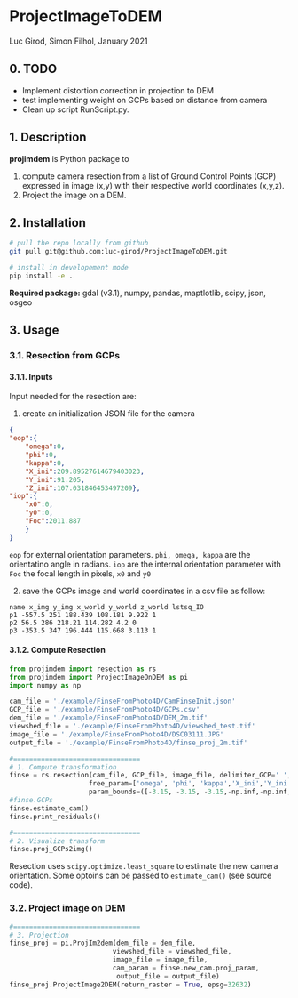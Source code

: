 # ProjectImageToDEM
Luc Girod, Simon Filhol, January 2021

## 0. TODO
- Implement distortion correction in projection to DEM
- test implementing weight on GCPs based on distance from camera
- Clean up script RunScript.py. 

## 1. Description

**projimdem** is Python package to 

1. compute camera resection from a list of Ground Control Points (GCP) expressed in image (x,y) with their respective world coordinates (x,y,z). 
2. Project the image on a DEM.

## 

## 2. Installation
```sh
# pull the repo locally from github
git pull git@github.com:luc-girod/ProjectImageToDEM.git

# install in developement mode
pip install -e .
```
**Required package:** gdal (v3.1), numpy, pandas, maptlotlib, scipy, json, osgeo
## 3. Usage
### 3.1. Resection from GCPs

#### 3.1.1. Inputs

Input needed for the resection are: 
1. create an initialization JSON file for the camera 

```json
{
"eop":{
    "omega":0,
    "phi":0,
    "kappa":0,
    "X_ini":209.89527614679403023,
    "Y_ini":91.205,
    "Z_ini":107.031846453497209},
"iop":{
    "x0":0,
    "y0":0,
    "Foc":2011.887
    }   
}
```
`eop` for external orientation parameters. `phi, omega, kappa` are the orientatino angle in radians. `iop` are the internal orientation parameter with `Foc` the focal length in pixels, `x0` and `y0` 

2. save the GCPs image and world coordinates in a csv file as follow:
```csv
name x_img y_img x_world y_world z_world lstsq_IO
p1 -557.5 251 188.439 108.181 9.922 1
p2 56.5 286 218.21 114.282 4.2 0
p3 -353.5 347 196.444 115.668 3.113 1
```
#### 3.1.2. Compute Resection

```python
from projimdem import resection as rs
from projimdem import ProjectImageOnDEM as pi
import numpy as np

cam_file = './example/FinseFromPhoto4D/CamFinseInit.json'
GCP_file = './example/FinseFromPhoto4D/GCPs.csv'
dem_file = './example/FinseFromPhoto4D/DEM_2m.tif'
viewshed_file = './example/FinseFromPhoto4D/viewshed_test.tif'
image_file = './example/FinseFromPhoto4D/DSC03111.JPG'
output_file = './example/FinseFromPhoto4D/finse_proj_2m.tif'

#================================
# 1. Compute transformation
finse = rs.resection(cam_file, GCP_file, image_file, delimiter_GCP=' ',
                    free_param=['omega', 'phi', 'kappa','X_ini','Y_ini','Z_ini', 'Foc'],
                    param_bounds=([-3.15, -3.15, -3.15,-np.inf,-np.inf,-np.inf,4000], [3.15,3.15,3.15,np.inf,np.inf,np.inf,6000]))
#finse.GCPs
finse.estimate_cam()
finse.print_residuals()

#================================
# 2. Visualize transform
finse.proj_GCPs2img()
```

Resection uses `scipy.optimize.least_square` to estimate the new camera orientation. Some optoins can be passed to `estimate_cam()` (see source code).

### 3.2. Project image on DEM

```python
#================================
# 3. Projection
finse_proj = pi.ProjIm2dem(dem_file = dem_file,
                          viewshed_file = viewshed_file,
                          image_file = image_file,
                          cam_param = finse.new_cam.proj_param,
                           output_file = output_file)
finse_proj.ProjectImage2DEM(return_raster = True, epsg=32632)
```
